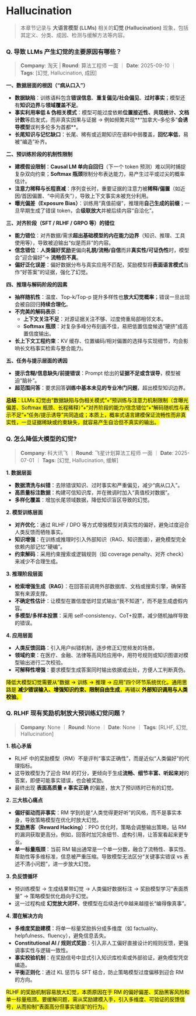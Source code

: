 # Hallucination
> 本章节记录与 **大语言模型 (LLMs)** 相关的**幻觉 (Hallucination)** 现象，包括其定义、分类、成因、检测与缓解方法等内容。

### Q. 导致 LLMs 产生幻觉的主要原因有哪些？
> **Company**: 淘天 | **Round**: 算法工程师 一面 ｜ **Date**: 2025-09-10 ｜ **Tags**: [幻觉, Hallucination, 成因]

**一、数据层面的根因（“病从口入”）**  
- **数据缺陷**：训练语料包含**错误信息**、**重复偏见/社会偏见**、**过时事实**；模型还有**知识边界**与**领域覆盖不足**。  
- **事实利用率低 & 伪相关模式**：模型可能过度依赖**位置接近性、共现统计、文档计数**等启发式，而非真实因果与证据 → 例如频繁共现**“加拿大–多伦多”**会诱导模型**误判多伦多为首都**。  
- **长尾知识与记忆缺口**：长尾、稀有或近期知识在语料中弱覆盖，**回忆率低**，易被“编造”补齐。

**二、预训练阶段的机制性限制**  
- **建模假设限制**：**Causal LM 单向自回归**（下一个 token 预测）难以同时捕捉复杂双向约束；**Softmax 瓶颈**限制分布表达能力，易产生过平或过尖的概率估计。  
- **注意力稀释与长程衰减**：序列变长时，重要证据的注意力被**稀释/偏置**（如近因/首因偏置、“中间丢失”），导致上下文事实未被充分利用。  
- **曝光偏差（Exposure Bias）**：训练用“真值前缀”，推理用**自己生成的前缀**；一旦早期生成了错误 token，会**级联放大**并被后续内容“自洽化”。

**三、对齐阶段（SFT / RLHF / GRPO 等）的错位**  
- **能力错位**：对齐数据/需求**超出基础模型的内在能力边界**（知识、推理、工具使用等），导致被迫输出“似是而非”的内容。  
- **信念错位**：**人类偏好奖励**更偏向**礼貌/流畅/自信**而非**真实性/可证伪性**时，模型会“迎合偏好”→ **流畅但不真**。  
- **偏好泛化误差**：偏好数据分布与真实应用不匹配，奖励模型将**表面语言模式**当作“好答案”的证据，强化了幻觉。

**四、推理与解码阶段的因素**  
- **抽样随机性**：温度、Top-k/Top-p 提升多样性也**放大幻觉概率**；错误一旦出现会被自回归**持续合理化**。  
- **不完美的解码表示**：  
  - **上下文关注不足**：对源证据关注不够、过度倚重局部相邻文本。  
  - **Softmax 瓶颈**：对复杂多峰分布刻画不佳，易把低置信度候选“硬挤”成高置信度输出。  
- **长上下文工程约束**：KV 缓存、位置编码/相对偏置的选择与实现细节，均会影响长文档事实检索与整合能力。

**五、任务与提示层面的诱因**  
- **提示含糊/信息缺失/前提错误**：Prompt 给出的**证据不足或含误导**，模型被迫“脑补”。  
- **超范围问答**：要求回答**训练中基本未见的专业冷门问题**，超出模型知识边界。

<mark>**总结**：LLMs 幻觉由“数据缺陷与伪相关模式”+“预训练与注意力机制限制（含曝光偏差、Softmax 瓶颈、长程稀释）”+“对齐阶段的能力/信念错位”+“解码随机性与表示不足”+“任务/提示诱导”共同造成；本质上，概率式语言建模保证流畅性而非真实性，一旦证据稀缺或约束缺失，就容易产生自洽但不真实的输出。</mark>


### Q. 怎么降低大模型的幻觉?
> **Company**: 科大讯飞 ｜ **Round**: 飞星计划算法工程师 一面 ｜ **Date**: 2025-07-01 ｜ **Tags**: [幻觉, Hallucination, 缓解]

**1. 数据层面**  
- **数据清洗与纠错**：去除错误知识、过时事实和严重偏见，减少“病从口入”。  
- **高质量标注数据**：构建可信知识库，并在微调时加入“真值校对数据”。  
- **多样化覆盖**：增加长尾领域数据，降低知识盲区导致的幻觉。  

**2. 模型训练层面**  
- **对齐优化**：通过 RLHF / DPO 等方式增强模型对真实性的偏好，避免过度迎合人类反馈而牺牲事实。  
- **知识增强**：在训练或推理时引入外部知识（RAG、知识图谱），避免模型完全依赖内部记忆“硬编”。  
- **约束解码**：采用约束搜索或逻辑规则（如 coverage penalty、对齐 check）来减少不合理生成。  

**3. 推理阶段层面**  
- **检索增强生成（RAG）**：在回答前调用外部数据库、文档或搜索引擎，确保答案有来源支撑。  
- **不确定性估计**：让模型在置信度低时显式输出“我不知道”，而不是生成虚假内容。  
- **多模型/多样本投票**：采用 self-consistency、CoT+投票，减少随机抽样导致的错误。  

**4. 应用层面**  
- **人类反馈回路**：引入用户纠错机制，逐步修正幻觉频发的场景。  
- **领域约束**：在医疗、金融、法律等高风险应用中，用符号规则或知识图谱对模型输出进行二次校验。  
- **可解释性增强**：要求模型生成答案同时输出依据或出处，方便人工判断真伪。  

<mark>降低大模型幻觉需要从“数据 → 训练 → 推理 → 应用”四个环节系统优化。通用思路是 **减少错误输入、增强知识约束、限制自由生成**，再辅以 **外部知识调用与人类校验**。  </mark>  

### Q. RLHF 现有奖励机制放大预训练幻觉问题？
> **Company**: None ｜ **Round**: None ｜ **Date**: None ｜ **Tags**: [RLHF, 幻觉, Hallucination]

**1. 核心矛盾**  
- RLHF 中的奖励模型（RM）不是评判“事实正确性”，而是近似“人类偏好”的代理指标。  
- 这导致模型为了迎合 RM 的打分，更倾向于生成**流畅、细节丰富、听起来对**的答案，即便可能事实错误，也会被奖励。  
- 最终出现 **表面高质量 ≠ 事实正确** 的偏差，放大了预训练时已有的幻觉。

**2. 三大核心痛点**  
- **偏好驱动而非事实**：RM 学到的是“人类觉得更好听”的风格，而不是事实本身，导致策略模型在优化时放大幻觉。  
- **奖励黑客（Reward Hacking）**：PPO 优化时，策略会调整输出策略，钻 RM 的漏洞获取更高分。例如，回答时加冗余细节、虚构引用，让答案看起来更专业。  
- **单一标量瓶颈**：当前 RM 输出通常是一个单一分数，融合了流畅性、事实性、帮助性等多维标准，信息被严重压缩。导致模型无法区分“关键事实错误 vs 表述不清小问题”，进一步放大幻觉。

**3. 负反馈循环**  
- 预训练模型 → 生成结果带幻觉 → 人类偏好数据标注 → 奖励模型学习“表面质量” → 策略模型优化趋向于幻觉。  
- 这一过程构成 **幻觉放大闭环**，使模型在后续迭代中越来越擅长“编得像真事”。  

**4. 潜在解决方向**  
- **多维度奖励建模**：将单一标量奖励拆分成多维度（如 factuality、helpfulness、fluency），避免信息丢失。  
- **Constitutional AI / 规则式奖励**：引入非人工偏好直接设计的规则反馈，更强调事实性与逻辑一致性。  
- **事实校验机制**：在奖励信号中显式引入知识库检索或外部验证，避免模型凭空编造。  
- **平衡正则化**：通过 KL 惩罚与 SFT 结合，防止策略模型过度偏移到迎合 RM 的方向。  

<mark>RLHF 的奖励机制容易放大幻觉，本质原因在于 RM 的偏好偏差、奖励黑客风险和单一标量瓶颈。要缓解问题，需从奖励建模入手，引入多维度、可验证的反馈信号，从而抑制“表面高分但事实错误”的行为。</mark>